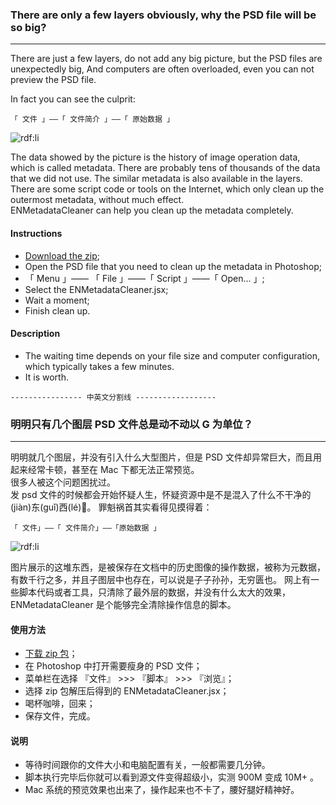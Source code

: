 ### There are only a few layers obviously, why the PSD file will be so big?

***
There are just a few layers, do not add any big picture, but the PSD files are unexpectedly big, And computers are often overloaded, even you can not preview the PSD file.

In fact you can see the culprit:

```
「 文件 」——「 文件简介 」——「 原始数据 」
```

![rdf:li](https://pic3.zhimg.com/v2-7de17a5467833e87f67e8996c565307e_b.png)

The data showed by the picture is the history of image operation data, which is called metadata. There are probably tens of thousands of the data that we did not use. The similar metadata is also available in the layers.
There are some script code or tools on the Internet, which only clean up the outermost metadata, without much effect.<br>
ENMetadataCleaner can help you clean up the metadata completely.


#### Instructions

* [Download the zip](https://github.com/yyued/ENMetadataCleaner/archive/master.zip);
* Open the PSD file that you need to clean up the metadata in Photoshop;
* 「 Menu 」—— 「 File 」——「 Script 」——「 Open... 」;
* Select the ENMetadataCleaner.jsx;
* Wait a moment;
* Finish clean up.

#### Description
* The waiting time depends on your file size and computer configuration, which typically takes a few minutes.
* It is worth.


```
---------------- 中英文分割线 ------------------
```


### 明明只有几个图层 PSD 文件总是动不动以 G 为单位？

***
明明就几个图层，并没有引入什么大型图片，但是 PSD 文件却异常巨大，而且用起来经常卡顿，甚至在 Mac 下都无法正常预览。<br>
很多人被这个问题困扰过。<br>
发 psd 文件的时候都会开始怀疑人生，怀疑资源中是不是混入了什么不干净的(jiàn)东(guǐ)西(lé)🌚。
罪魁祸首其实看得见摸得着：

```
「 文件」——「 文件简介」——「原始数据 」
```

![rdf:li](https://pic3.zhimg.com/v2-7de17a5467833e87f67e8996c565307e_b.png)

图片展示的这堆东西，是被保存在文档中的历史图像的操作数据，被称为元数据，有数千行之多，并且子图层中也存在，可以说是子子孙孙，无穷匮也。
网上有一些脚本代码或者工具，只清除了最外层的数据，并没有什么太大的效果，ENMetadataCleaner 是个能够完全清除操作信息的脚本。


#### 使用方法

* [下载 zip 包](https://github.com/yyued/ENMetadataCleaner/archive/master.zip)；
* 在 Photoshop 中打开需要瘦身的 PSD 文件；
* 菜单栏在选择 『文件』 >>> 『脚本』 >>> 『浏览』；
* 选择 zip 包解压后得到的 ENMetadataCleaner.jsx；
* 喝杯咖啡，回来；
* 保存文件，完成。

#### 说明
* 等待时间跟你的文件大小和电脑配置有关，一般都需要几分钟。
* 脚本执行完毕后你就可以看到源文件变得超级小，实测 900M 变成 10M+ 。
* Mac 系统的预览效果也出来了，操作起来也不卡了，腰好腿好精神好。







